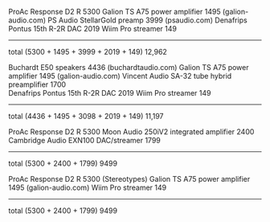 ProAc Response D2 R                                 5300
Galion TS A75 power amplifier                       1495    (galion-audio.com)
PS Audio StellarGold preamp                         3999    (psaudio.com)
Denafrips Pontus 15th R-2R DAC                      2019
Wiim Pro streamer                                    149
----------------------------------                  -----------------------
total   (5300 + 1495 + 3999 + 2019 + 149)         12,962

Buchardt E50 speakers                               4436    (buchardtaudio.com)
Galion TS A75 power amplifier                       1495    (galion-audio.com)
Vincent Audio SA-32 tube hybrid preamplifier        1700    
Denafrips Pontus 15th R-2R DAC                      2019
Wiim Pro streamer                                    149
----------------------------------                  -----------------------
total   (4436 + 1495 + 3098 + 2019 + 149)         11,197


ProAc Response D2 R                                 5300
Moon Audio 250iV2 integrated amplifier              2400
Cambridge Audio EXN100 DAC/streamer                 1799  
----------------------------------                  -----------------------
total   (5300 + 2400 + 1799)                        9499 


ProAc Response D2 R                                 5300    (Stereotypes)
Galion TS A75 power amplifier                       1495    (galion-audio.com)
Wiim Pro streamer                                    149
----------------------------------                  -----------------------
total   (5300 + 2400 + 1799)                        9499 


